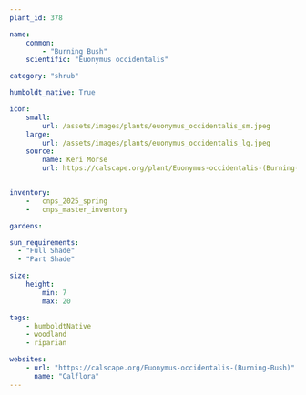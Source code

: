 ```yaml
---
plant_id: 378

name: 
    common: 
        - "Burning Bush"
    scientific: "Euonymus occidentalis"

category: "shrub"

humboldt_native: True

icon: 
    small: 
        url: /assets/images/plants/euonymus_occidentalis_sm.jpeg
    large: 
        url: /assets/images/plants/euonymus_occidentalis_lg.jpeg
    source: 
        name: Keri Morse 
        url: https://calscape.org/plant/Euonymus-occidentalis-(Burning-Bush)/gallery 


inventory: 
    -   cnps_2025_spring
    -   cnps_master_inventory

gardens:  

sun_requirements:
  - "Full Shade" 
  - "Part Shade" 

size:
    height: 
        min: 7
        max: 20

tags: 
    - humboldtNative
    - woodland
    - riparian 

websites:
    - url: "https://calscape.org/Euonymus-occidentalis-(Burning-Bush)"
      name: "Calflora"
---
```

